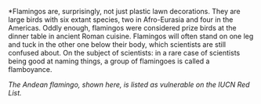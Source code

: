 *Flamingos are, surprisingly, not just plastic lawn decorations. They are large birds with six extant species, two in Afro-Eurasia and four in the Americas. Oddly enough, flamingos were considered prize birds at the dinner table in ancient Roman cuisine. Flamingos will often stand on one leg and tuck in the other one below their body, which scientists are still confused about. On the subject of scientists: in a rare case of scientists being good at naming things, a group of flamingoes is called a flamboyance.

*The Andean flamingo, shown here, is listed as vulnerable on the IUCN Red List.*
